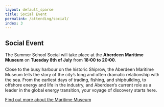 ```yaml
---
layout: default_sparse
title: Social Event
permalink: /attending/social/
index: 3
---
```

## Social Event

The Summer School Social will take place at the **Aberdeen Maritime Museum** on **Tuesday 8th of July** from **18:00 to 20:00**.

Close to the busy harbour on the historic Shiprow, the Aberdeen Maritime Museum tells the story of the city’s long and often dramatic relationship with the sea. From the earliest days of trading, fishing, and shipbuilding, to offshore energy and life in the industry, and Aberdeen’s current role as a leader in the global energy transition, your voyage of discovery starts here.

[Find out more about the Maritime Museum](https://www.aberdeencity.gov.uk/whatson/aberdeen-maritime-museum)


<!-- The Prince Bishop River Cruiser offers cruises with spectacular views of historic Durham City, Cathedral, Castle and Bridges and evening cruises with a difference twelve months of the year.

One hour cruises offering the best views of the Cathedral, Castle and Bridges. The Prince Bishop river cruiser is fully heated with a 150 passenger capacity, twin decks, open viewing deck, bar, toilets, and telephone.

The Prince Bishop River Cruiser was built in 1989 in Hartlepool and shipped by road, then dropped over The New Elvet Bridge into the River Wear. Since then the Prince Bishop has hosted many events, both public and private and catered for hundreds of people over the years including weddings, hen nights and birthday parties.

<iframe src="https://www.google.com/maps/embed?pb=!1m33!1m12!1m3!1d9206.234644335347!2d-1.584009429707164!3d54.7701460418649!2m3!1f0!2f0!3f0!3m2!1i1024!2i768!4f13.1!4m18!3e2!4m5!1s0x487e87dab3baaeef%3A0x449aa3c39d44f0b6!2sDepartment%20of%20Mathematical%20and%20Computing%20Sciences%2C%20Durham%20University%20Upper%20Mountjoy%20Campus%2C%20Stockton%20Road%2C%20Durham%20DH1%203LE%2C%20United%20Kingdom!3m2!1d54.763715399999995!2d-1.5721576!4m5!1s0x487e8761894aa86b%3A0xa26777877c3c04ec!2sSt%20Chad&#39;s%20College%20%E2%80%A2%20Durham%20University%2C%20North%20Bailey%2C%20Durham!3m2!1d54.7731888!2d-1.5746092999999999!4m4!1s0x487e7d89ecb30b11%3A0x6b1e0edce55e827b!3m2!1d54.7766133!2d-1.5727195999999999!5e0!3m2!1sen!2suk!4v1719479657677!5m2!1sen!2suk" width="100%" height="450" frameborder="0" style="border: 0;" allowfullscreen="" aria-hidden="false" tabindex="0"></iframe>


{% include event_social_carousel.html %}

<div style="text-align: right"><a href="https://www.thisisdurham.com/things-to-do/prince-bishop-river-cruiser-and-browns-rowing-boats-p593901"> Images and content courtesy of Prince Bishop River Cruiser and Browns Rowing Boats. This is Durham.</a> </div> -->
